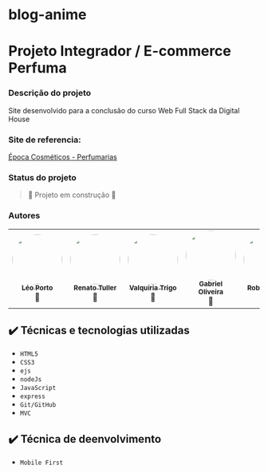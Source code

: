 # blog-anime

# Projeto Integrador / E-commerce Perfuma

### Descrição do projeto

Site desenvolvido para a conclusão do curso Web Full Stack da Digital House

### Site de referencia:

[Época Cosméticos - Perfumarias](https://www.epocacosmeticos.com.br/?utm_source=google&utm_medium=cpc&utm_campaign=brand&gbraid=0AAAAADozk7fLGOpugDxqr0a4M2K_RFq5S&gclid=CjwKCAjwy_aUBhACEiwA2IHHQLQATRwRi3ZV8yjvNiPPhxd8FBrIvCnZmbuvMTNt4yPyufJciIbTDRoC6OQQAvD_BwE&uam=true&mobile=2)

### Status do projeto

> :construction: Projeto em construção :construction:

### Autores 

<table>
  <tr>
    <td align="center"><a href="https://github.com/LeozinhoPortoM"><img style="border-radius: 50%;" src="https://avatars.githubusercontent.com/u/103224002?v=4" width="100px;" alt=""/><br /><sub><b>Léo Porto</b></sub></a><br />🚀</td>
    <td align="center"><a href="www.github.com/renatotuller"><img style="border-radius: 50%;" src="https://avatars.githubusercontent.com/u/3030465?v=4" width="100px;" alt=""/><br /><sub><b>Renato Tuller</b></sub></a><br />🚀</td>
    <td align="center"><a href="https://github.com/ValquiriaTrigo"><img style="border-radius: 50%;" src="https://avatars.githubusercontent.com/u/103223805?v=4" width="100px;" alt=""/><br /><sub><b>Valquiria Trigo</b></sub></a><br />🚀</td>
    <td align="center"><a href="https://github.com/GabriellShi"><img style="border-radius: 50%;" src="https://avatars.githubusercontent.com/u/103224074?v=4" width="100px;" alt=""/><br /><sub><b>Gabriel Oliveira</b></sub></a><br />🚀</td>
    <td align="center"><a href="https://github.com/Robertoflxx"><img style="border-radius: 50%;" src="https://avatars.githubusercontent.com/u/103223797?v=4" width="100px;" alt=""/><br /><sub><b>Roberto Felix</b></sub></a><br />🚀</td>
  </tr>
  
</table>


## ✔️ Técnicas e tecnologias utilizadas

- ``HTML5``
- ``CSS3``
- ``ejs``
- ``nodeJs``
- ``JavaScript``
- ``express``
- ``Git/GitHub``
- ``MVC``

## ✔️ Técnica de deenvolvimento

- ``Mobile First``
